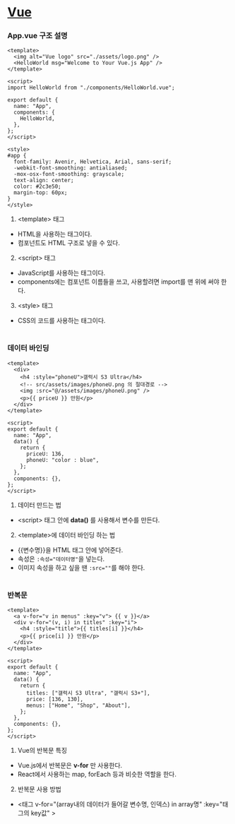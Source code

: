 # [Vue](README.md)

### **App.vue 구조 설명**

```vue
<template>
  <img alt="Vue logo" src="./assets/logo.png" />
  <HelloWorld msg="Welcome to Your Vue.js App" />
</template>

<script>
import HelloWorld from "./components/HelloWorld.vue";

export default {
  name: "App",
  components: {
    HelloWorld,
  },
};
</script>

<style>
#app {
  font-family: Avenir, Helvetica, Arial, sans-serif;
  -webkit-font-smoothing: antialiased;
  -mox-osx-font-smoothing: grayscale;
  text-align: center;
  color: #2c3e50;
  margin-top: 60px;
}
</style>
```

1. &#60;template&#62; 태그

- HTML을 사용하는 태그이다.
- 컴포넌트도 HTML 구조로 넣을 수 있다.

2. &#60;script&#62; 태그

- JavaScript를 사용하는 태그이다.
- components에는 컴포넌트 이름들을 쓰고, 사용할려면 import를 맨 위에 써야 한다.

3. &#60;style&#62; 태그

- CSS의 코드를 사용하는 태그이다.
  </br>
  </br>

### **데이터 바인딩**

```vue
<template>
  <div>
    <h4 :style="phoneU">갤럭시 S3 Ultra</h4>
    <!-- src/assets/images/phoneU.png 의 절대경로 -->
    <img :src="@/assets/images/phoneU.png" />
    <p>{{ priceU }} 만원</p>
  </div>
</template>

<script>
export default {
  name: "App",
  data() {
    return {
      priceU: 136,
      phoneU: "color : blue",
    };
  },
  components: {},
};
</script>
```

1. 데이터 만드는 법

- &#60;script&#62; 태그 안에 **data()** 를 사용해서 변수를 만든다.
  </br>

2. &#60;template&#62;에 데이터 바인딩 하는 법

- {{변수명}}을 HTML 태그 안에 넣어준다.
- 속성은 `:속성="데이터명"`을 넣는다.
- 이미지 속성을 하고 싶을 땐 `:src=""`를 해야 한다.
  </br>
  </br>

### **반복문**

```vue
<template>
  <a v-for="v in menus" :key="v"> {{ v }}</a>
  <div v-for="(v, i) in titles" :key="i">
    <h4 :style="title">{{ titles[i] }}</h4>
    <p>{{ price[i] }} 만원</p>
  </div>
</template>

<script>
export default {
  name: "App",
  data() {
    return {
      titles: ["갤럭시 S3 Ultra", "갤럭시 S3+"],
      price: [136, 130],
      menus: ["Home", "Shop", "About"],
    };
  },
  components: {},
};
</script>
```

1. Vue의 반복문 특징

- Vue.js에서 반복문은 **v-for** 만 사용한다.
- React에서 사용하는 map, forEach 등과 비슷한 역할을 한다.
  </br>

2. 반복문 사용 방법

- &#60;태그 v-for="(array내의 데이터가 들어갈 변수명, 인덱스) in array명" :key="태그의 key값" &#62;
